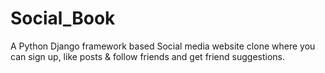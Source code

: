 # Social_Book
A Python Django framework based Social media website clone where you can sign up, like posts &amp; follow friends and get friend suggestions. 
